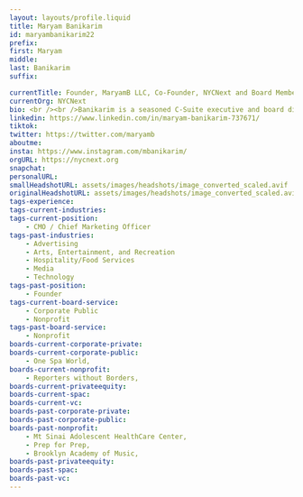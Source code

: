 ```yaml
---
layout: layouts/profile.liquid
title: Maryam Banikarim
id: maryambanikarim22
prefix: 
first: Maryam
middle: 
last: Banikarim
suffix: 

currentTitle: Founder, MaryamB LLC, Co-Founder, NYCNext and Board Member
currentOrg: NYCNext
bio: <br /><br />Banikarim is a seasoned C-Suite executive and board director. She brings nearly three decades of experience across a diverse range of industries including social media/tech, hospitality and media. She has held positions at almost every type of company, from multinational to local and from mature to early stage high-growth startup.<br /><br />Noteworthy Results<br /><br />● Repositionied Nextdoor (NYSE&#58; KIND), as a modern, purpose-driven, digital neighborhood network culminating in a public offering via a Khosla Ventures SPAC.<br /><br />● Delivered $2B of direct revenue, relaunched loyalty program and simultaneously positioned Hyatt as a purpose-driven hospitality brand (stock price +100% in 4yrs). Led strategy for incremental growth and profitability resulting in acquisition of Miraval and Exhale.<br /><br />● Repositioned Gannett to positively impact stock price (+161% in 4yrs) culminating in a split of the company. Led marketing and national sales as well as the company’s digital transformation.<br /><br />● Generated significant increment revenues by working across 70 brands to successfully position NBCU’s integrated sales efforts via a variety of B2B marketing and strategic selling techniques.<br /><br />● Part of the team that sold Univision for $12.3B to a PE consortium. Produced award-winning B2B campaigns and Upfronts, and led a strategic sales marketing team to amplify the power of Hispanic marketplace capturing a larger share of media dollars. Positioned Univision as the #1 network among A18-34 and A18-49 amongst ALL (v.s. Spanish language) viewers.<br /><br /> Board Affiliation<br /><br /> ● NYCNext, Co-Founder <br /><br /> ● CoveHillPartners, ExecutiveAdvisor <br /><br /> ● OneSpaWorld(NASDAQ&#58;OSW), Director <br /><br />Areas of Expertise<br /><br />● BoardGovernance <br /><br />● Marketing&Comms <br /><br />● Digital <br /><br />● Sales <br /><br />● Community <br /><br />● GeneralManagement <br /><br />● BusinessTransformation<br /><br />Education<br /><br />Columbia University, School of Business & School of International Affairs&#58; MBA, Finance / Marketing (1993) MIA, National Security (1993)<br /><br />Columbia University, Barnard College&#58; BA, Political Science (1989)<br /><br />Honors & Awards<br /><br />Industry awards include&#58; Agency Spotter, Top 20 Most Important Women in Marketing (2022), Forbes, “Most Influential CMO List” (2017), Fast Company’s “Most Creative People in Business 1000” (2014)<br /><br />Community honors include&#58; Columbia University, Alumni Medalist Recipient (2019), Ellis Island Medal of Honor Recipient (2018), NY Post’s “50 Most Powerful Women in NY” (2008)<br /><br />Thought leadership<br /><br />Banikarim is a well known industry leader, sought after globally for interviews and appearances. She is called upon for her insights on topics such as transformation, purpose-based branding, the changing role of marketing, community, tech for good, the future of hospitality and media, and diversity and inclusion. In 2021 she was Columbia Business School’s commencement speaker.
linkedin: https://www.linkedin.com/in/maryam-banikarim-737671/
tiktok: 
twitter: https://twitter.com/maryamb
aboutme: 
insta: https://www.instagram.com/mbanikarim/
orgURL: https://nycnext.org
snapchat: 
personalURL: 
smallHeadshotURL: assets/images/headshots/image_converted_scaled.avif
originalHeadshotURL: assets/images/headshots/image_converted_scaled.avif
tags-experience: 
tags-current-industries: 
tags-current-position: 
    - CMO / Chief Marketing Officer
tags-past-industries: 
    - Advertising
    - Arts, Entertainment, and Recreation
    - Hospitality/Food Services
    - Media
    - Technology
tags-past-position: 
    - Founder
tags-current-board-service: 
    - Corporate Public
    - Nonprofit
tags-past-board-service: 
    - Nonprofit
boards-current-corporate-private: 
boards-current-corporate-public: 
    - One Spa World, 
boards-current-nonprofit: 
    - Reporters without Borders, 
boards-current-privateequity: 
boards-current-spac: 
boards-current-vc: 
boards-past-corporate-private: 
boards-past-corporate-public: 
boards-past-nonprofit: 
    - Mt Sinai Adolescent HealthCare Center, 
    - Prep for Prep, 
    - Brooklyn Academy of Music, 
boards-past-privateequity: 
boards-past-spac: 
boards-past-vc: 
---
```

